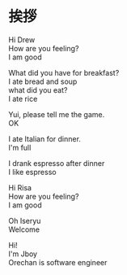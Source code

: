 # 挨拶

Hi Drew<br>
How are you feeling?<br>
I am good<br>

What did you have for breakfast?<br>
I ate bread and soup<br>
what did you eat?<br>
I ate rice<br>

Yui, please tell me the game.<br>
OK<br>

I ate Italian for dinner.<br>
I'm full<br>

I drank espresso after dinner<br>
I like espresso<br>

Hi Risa<br>
How are you feeling?<br>
I am good<br>

Oh Iseryu<br>
Welcome<br>

Hi!<br>
I'm Jboy<br>
Orechan is software engineer<br>
